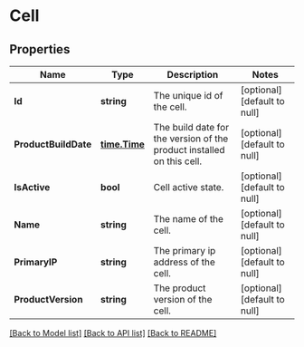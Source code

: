 # Cell

## Properties
Name | Type | Description | Notes
------------ | ------------- | ------------- | -------------
**Id** | **string** | The unique id of the cell. | [optional] [default to null]
**ProductBuildDate** | [**time.Time**](time.Time.md) | The build date for the version of the product installed on this cell. | [optional] [default to null]
**IsActive** | **bool** | Cell active state. | [optional] [default to null]
**Name** | **string** | The name of the cell. | [optional] [default to null]
**PrimaryIP** | **string** | The primary ip address of the cell. | [optional] [default to null]
**ProductVersion** | **string** | The product version of the cell. | [optional] [default to null]

[[Back to Model list]](../README.md#documentation-for-models) [[Back to API list]](../README.md#documentation-for-api-endpoints) [[Back to README]](../README.md)


